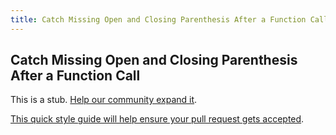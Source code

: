 ```yaml
---
title: Catch Missing Open and Closing Parenthesis After a Function Call
---
```

## Catch Missing Open and Closing Parenthesis After a Function Call

This is a stub. <a href='https://github.com/freecodecamp/guides/tree/master/src/pages/certifications/javascript-algorithms-and-data-structures/debugging/catch-missing-open-and-closing-parenthesis-after-a-function-call/index.md' target='_blank' rel='nofollow'>Help our community expand it</a>.

<a href='https://github.com/freecodecamp/guides/blob/master/README.md' target='_blank' rel='nofollow'>This quick style guide will help ensure your pull request gets accepted</a>.

<!-- The article goes here, in GitHub-flavored Markdown. Feel free to add YouTube videos, images, and CodePen/JSBin embeds  -->
